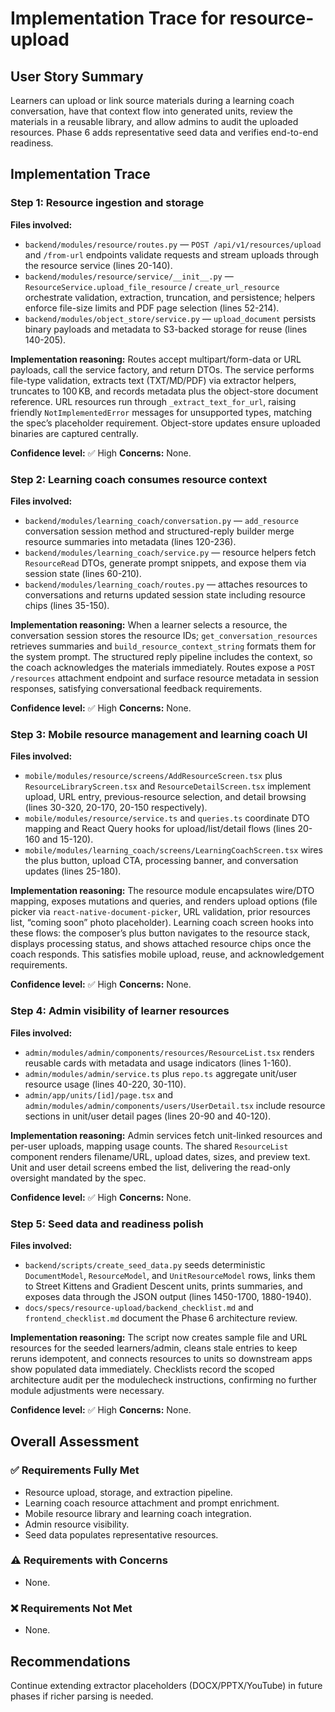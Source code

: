 # Implementation Trace for resource-upload

## User Story Summary
Learners can upload or link source materials during a learning coach conversation, have that context flow into generated units, review the materials in a reusable library, and allow admins to audit the uploaded resources. Phase 6 adds representative seed data and verifies end-to-end readiness.

## Implementation Trace

### Step 1: Resource ingestion and storage
**Files involved:**
- `backend/modules/resource/routes.py` — `POST /api/v1/resources/upload` and `/from-url` endpoints validate requests and stream uploads through the resource service (lines 20-140).
- `backend/modules/resource/service/__init__.py` — `ResourceService.upload_file_resource` / `create_url_resource` orchestrate validation, extraction, truncation, and persistence; helpers enforce file-size limits and PDF page selection (lines 52-214).
- `backend/modules/object_store/service.py` — `upload_document` persists binary payloads and metadata to S3-backed storage for reuse (lines 140-205).

**Implementation reasoning:**
Routes accept multipart/form-data or URL payloads, call the service factory, and return DTOs. The service performs file-type validation, extracts text (TXT/MD/PDF) via extractor helpers, truncates to 100 KB, and records metadata plus the object-store document reference. URL resources run through `_extract_text_for_url`, raising friendly `NotImplementedError` messages for unsupported types, matching the spec’s placeholder requirement. Object-store updates ensure uploaded binaries are captured centrally.

**Confidence level:** ✅ High
**Concerns:** None.

### Step 2: Learning coach consumes resource context
**Files involved:**
- `backend/modules/learning_coach/conversation.py` — `add_resource` conversation session method and structured-reply builder merge resource summaries into metadata (lines 120-236).
- `backend/modules/learning_coach/service.py` — resource helpers fetch `ResourceRead` DTOs, generate prompt snippets, and expose them via session state (lines 60-210).
- `backend/modules/learning_coach/routes.py` — attaches resources to conversations and returns updated session state including resource chips (lines 35-150).

**Implementation reasoning:**
When a learner selects a resource, the conversation session stores the resource IDs; `get_conversation_resources` retrieves summaries and `build_resource_context_string` formats them for the system prompt. The structured reply pipeline includes the context, so the coach acknowledges the materials immediately. Routes expose a `POST /resources` attachment endpoint and surface resource metadata in session responses, satisfying conversational feedback requirements.

**Confidence level:** ✅ High
**Concerns:** None.

### Step 3: Mobile resource management and learning coach UI
**Files involved:**
- `mobile/modules/resource/screens/AddResourceScreen.tsx` plus `ResourceLibraryScreen.tsx` and `ResourceDetailScreen.tsx` implement upload, URL entry, previous-resource selection, and detail browsing (lines 30-320, 20-170, 20-150 respectively).
- `mobile/modules/resource/service.ts` and `queries.ts` coordinate DTO mapping and React Query hooks for upload/list/detail flows (lines 20-160 and 15-120).
- `mobile/modules/learning_coach/screens/LearningCoachScreen.tsx` wires the plus button, upload CTA, processing banner, and conversation updates (lines 25-180).

**Implementation reasoning:**
The resource module encapsulates wire/DTO mapping, exposes mutations and queries, and renders upload options (file picker via `react-native-document-picker`, URL validation, prior resources list, “coming soon” photo placeholder). Learning coach screen hooks into these flows: the composer’s plus button navigates to the resource stack, displays processing status, and shows attached resource chips once the coach responds. This satisfies mobile upload, reuse, and acknowledgement requirements.

**Confidence level:** ✅ High
**Concerns:** None.

### Step 4: Admin visibility of learner resources
**Files involved:**
- `admin/modules/admin/components/resources/ResourceList.tsx` renders reusable cards with metadata and usage indicators (lines 1-160).
- `admin/modules/admin/service.ts` plus `repo.ts` aggregate unit/user resource usage (lines 40-220, 30-110).
- `admin/app/units/[id]/page.tsx` and `admin/modules/admin/components/users/UserDetail.tsx` include resource sections in unit/user detail pages (lines 20-90 and 40-120).

**Implementation reasoning:**
Admin services fetch unit-linked resources and per-user uploads, mapping usage counts. The shared `ResourceList` component renders filename/URL, upload dates, sizes, and preview text. Unit and user detail screens embed the list, delivering the read-only oversight mandated by the spec.

**Confidence level:** ✅ High
**Concerns:** None.

### Step 5: Seed data and readiness polish
**Files involved:**
- `backend/scripts/create_seed_data.py` seeds deterministic `DocumentModel`, `ResourceModel`, and `UnitResourceModel` rows, links them to Street Kittens and Gradient Descent units, prints summaries, and exposes data through the JSON output (lines 1450-1700, 1880-1940).
- `docs/specs/resource-upload/backend_checklist.md` and `frontend_checklist.md` document the Phase 6 architecture review.

**Implementation reasoning:**
The script now creates sample file and URL resources for the seeded learners/admin, cleans stale entries to keep reruns idempotent, and connects resources to units so downstream apps show populated data immediately. Checklists record the scoped architecture audit per the modulecheck instructions, confirming no further module adjustments were necessary.

**Confidence level:** ✅ High
**Concerns:** None.

## Overall Assessment

### ✅ Requirements Fully Met
- Resource upload, storage, and extraction pipeline.
- Learning coach resource attachment and prompt enrichment.
- Mobile resource library and learning coach integration.
- Admin resource visibility.
- Seed data populates representative resources.

### ⚠️ Requirements with Concerns
- None.

### ❌ Requirements Not Met
- None.

## Recommendations
Continue extending extractor placeholders (DOCX/PPTX/YouTube) in future phases if richer parsing is needed.
